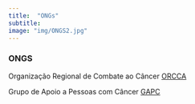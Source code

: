 ```yaml
---
title:  "ONGs"
subtitle:
image: "img/ONGS2.jpg"
---
```

### ONGS 


Organização Regional de Combate ao Câncer
[ORCCA](http://www.orcca.org.br/)


Grupo de Apoio a Pessoas com Câncer
[GAPC](https://www.gapc.org.br/)
